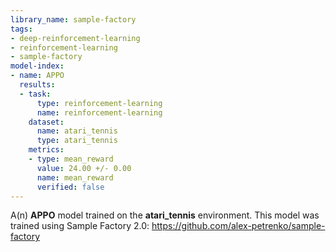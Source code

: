 ```yaml
---
library_name: sample-factory
tags:
- deep-reinforcement-learning
- reinforcement-learning
- sample-factory
model-index:
- name: APPO
  results:
  - task:
      type: reinforcement-learning
      name: reinforcement-learning
    dataset:
      name: atari_tennis
      type: atari_tennis
    metrics:
    - type: mean_reward
      value: 24.00 +/- 0.00
      name: mean_reward
      verified: false
---
```


A(n) **APPO** model trained on the **atari_tennis** environment.
This model was trained using Sample Factory 2.0: https://github.com/alex-petrenko/sample-factory
    